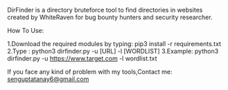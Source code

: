 DirFinder is a directory bruteforce tool to find directories
in websites created by WhiteRaven for bug bounty hunters and 
security researcher.


How To Use:

  1.Download the required modules by typing: pip3 install -r requirements.txt
  2.Type   : python3 dirfinder.py -u [URL] -l [WORDLIST]
  3.Example: python3 dirfinder.py -u https://www.target.com -l wordlist.txt

  
If you face any kind of problem with my tools,Contact me: senguptatanay6@gmail.com

